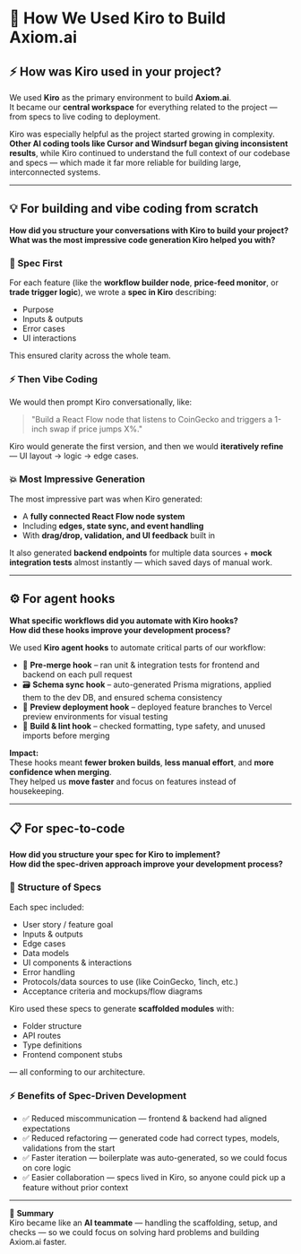 # 🧠 How We Used Kiro to Build Axiom.ai

## ⚡ How was Kiro used in your project?
We used **Kiro** as the primary environment to build **Axiom.ai**.  
It became our **central workspace** for everything related to the project — from specs to live coding to deployment.

Kiro was especially helpful as the project started growing in complexity.  
**Other AI coding tools like Cursor and Windsurf began giving inconsistent results**, while Kiro continued to understand the full context of our codebase and specs — which made it far more reliable for building large, interconnected systems.

---

## 💡 For building and vibe coding from scratch
**How did you structure your conversations with Kiro to build your project?**  
**What was the most impressive code generation Kiro helped you with?**

### 📝 Spec First
For each feature (like the **workflow builder node**, **price-feed monitor**, or **trade trigger logic**), we wrote a **spec in Kiro** describing:

- Purpose  
- Inputs & outputs  
- Error cases  
- UI interactions  

This ensured clarity across the whole team.

### ⚡ Then Vibe Coding
We would then prompt Kiro conversationally, like:

> "Build a React Flow node that listens to CoinGecko and triggers a 1-inch swap if price jumps X%."

Kiro would generate the first version, and then we would **iteratively refine** — UI layout → logic → edge cases.

### 💥 Most Impressive Generation
The most impressive part was when Kiro generated:

- A **fully connected React Flow node system**  
- Including **edges, state sync, and event handling**  
- With **drag/drop, validation, and UI feedback** built in

It also generated **backend endpoints** for multiple data sources + **mock integration tests** almost instantly — which saved days of manual work.

---

## ⚙️ For agent hooks
**What specific workflows did you automate with Kiro hooks?**  
**How did these hooks improve your development process?**

We used **Kiro agent hooks** to automate critical parts of our workflow:

- 🧪 **Pre-merge hook** – ran unit & integration tests for frontend and backend on each pull request  
- 🗃️ **Schema sync hook** – auto-generated Prisma migrations, applied them to the dev DB, and ensured schema consistency  
- 🚀 **Preview deployment hook** – deployed feature branches to Vercel preview environments for visual testing  
- 🧹 **Build & lint hook** – checked formatting, type safety, and unused imports before merging

**Impact:**  
These hooks meant **fewer broken builds**, **less manual effort**, and **more confidence when merging**.  
They helped us **move faster** and focus on features instead of housekeeping.

---

## 📋 For spec-to-code
**How did you structure your spec for Kiro to implement?**  
**How did the spec-driven approach improve your development process?**

### 🧩 Structure of Specs
Each spec included:

- User story / feature goal  
- Inputs & outputs  
- Edge cases  
- Data models  
- UI components & interactions  
- Error handling  
- Protocols/data sources to use (like CoinGecko, 1inch, etc.)  
- Acceptance criteria and mockups/flow diagrams

Kiro used these specs to generate **scaffolded modules** with:

- Folder structure  
- API routes  
- Type definitions  
- Frontend component stubs  

— all conforming to our architecture.

### ⚡ Benefits of Spec-Driven Development
- ✅ Reduced miscommunication — frontend & backend had aligned expectations  
- ✅ Reduced refactoring — generated code had correct types, models, validations from the start  
- ✅ Faster iteration — boilerplate was auto-generated, so we could focus on core logic  
- ✅ Easier collaboration — specs lived in Kiro, so anyone could pick up a feature without prior context

---

📌 **Summary**  
Kiro became like an **AI teammate** — handling the scaffolding, setup, and checks — so we could focus on solving hard problems and building Axiom.ai faster.
